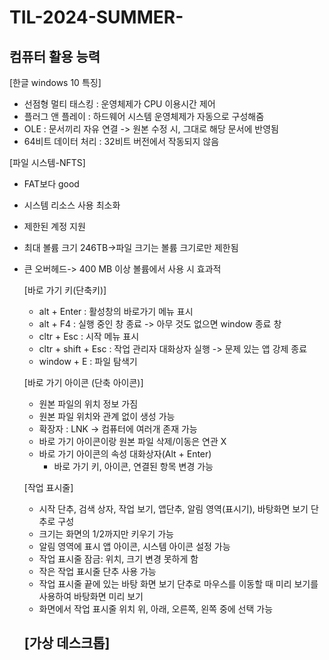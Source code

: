 # TIL-2024-SUMMER-

## 컴퓨터 활용 능력

[한글 windows 10 특징]
- 선점형 멀티 태스킹 : 운영체제가 CPU 이용시간 제어
- 플러그 앤 플레이 : 하드웨어 시스템 운영체제가 자동으로 구성해줌
- OLE : 문서끼리 자유 연결 -> 원본 수정 시, 그대로 해당 문서에 반영됨
- 64비트 데이터 처리 : 32비트 버전에서 작동되지 않음

[파일 시스템-NFTS]
- FAT보다 good
- 시스템 리소스 사용 최소화
- 제한된 계정 지원
- 최대 볼륨 크기 246TB->파일 크기는 볼륨 크기로만 제한됨
- 큰 오버헤드-> 400 MB 이상 볼륨에서 사용 시 효과적

  [바로 가기 키(단축키)]
  - alt + Enter : 활성창의 바로가기 메뉴 표시
  - alt + F4 : 실행 중인 창 종료 -> 아무 것도 없으면 window 종료 창
  - cltr + Esc : 시작 메뉴 표시
  - cltr + shift + Esc :  작업 관리자 대화상자 실행 -> 문제 있는 앱 강제 종료
  - window + E : 파일 탐색기
 
  [바로 가기 아이콘 (단축 아이콘)]
  - 원본 파일의 위치 정보 가짐
  - 원본 파일 위치와 관계 없이 생성 가능
  - 확장자 : LNK -> 컴퓨터에 여러개 존재 가능
  - 바로 가기 아이콘이랑 원본 파일 삭제/이동은 연관 X
  - 바로 가기 아이콘의 속성 대화상자(Alt + Enter)
    - 바로 가기 키, 아이콘, 연결된 항목 변경 가능

  [작업 표시줄]
  -  시작 단추, 검색 상자, 작업 보기, 앱단추, 알림 영역(표시기), 바탕화면 보기 단추로 구성
  -  크기는 화면의 1/2까지만 키우기 가능
  -  알림 영역에 표시 앱 아이콘, 시스템 아이콘 설정 가능
  -  작업 표시줄 잠금: 위치, 크기 변경 못하게 함
  -  작은 작업 표시줄 단추 사용 가능
  -  작업 표시줄 끝에 있는 바탕 화면 보기 단추로 마우스를 이동할 때 미리 보기를 사용하여 바탕화면 미리 보기
  -  화면에서 작업 표시줄 위치 위, 아래, 오른쪽, 왼쪽 중에 선택 가능
 
  [가상 데스크톱]
  - 
